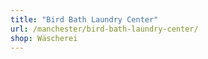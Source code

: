```yaml
---
title: "Bird Bath Laundry Center"
url: /manchester/bird-bath-laundry-center/
shop: Wäscherei
---
```

